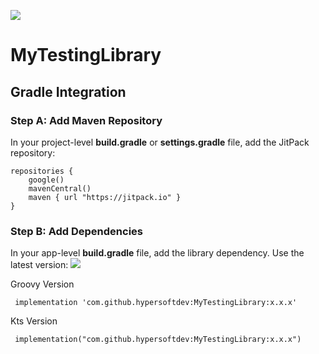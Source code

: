 [![](https://jitpack.io/v/hypersoftdev/MyTestingLibrary.svg)](https://jitpack.io/#hypersoftdev/MyTestingLibrary)

# MyTestingLibrary


## Gradle Integration

### Step A: Add Maven Repository

In your project-level **build.gradle** or **settings.gradle** file, add the JitPack repository:
```
repositories {
    google()
    mavenCentral()
    maven { url "https://jitpack.io" }
}
```  

### Step B: Add Dependencies

In your app-level **build.gradle** file, add the library dependency. Use the latest version: [![](https://jitpack.io/v/hypersoftdev/MyTestingLibrary.svg)](https://jitpack.io/#hypersoftdev/MyTestingLibrary)


Groovy Version
```
 implementation 'com.github.hypersoftdev:MyTestingLibrary:x.x.x'
```
Kts Version
```
 implementation("com.github.hypersoftdev:MyTestingLibrary:x.x.x")
```
